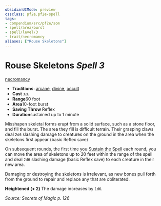 ```yaml
---
obsidianUIMode: preview
cssclass: pf2e,pf2e-spell
tags:
- compendium/src/pf2e/som
- spell/area/burst
- spell/level/3
- trait/necromancy
aliases: ["Rouse Skeletons"]
---
```

# Rouse Skeletons *Spell 3*   
[necromancy](../../Rules/traits/necromancy.md)  

- **Traditions**: [arcane](../../Rules/traits/arcane.md), [divine](../../Rules/traits/divine.md), [occult](../../Rules/traits/occult.md)
- **Cast** [>>](../../Rules/core-rulebook/chapter-9-playing-the-game.md#Actions "Two-Action") 
- **Range**60 foot
- **Area**10-foot burst
- **Saving Throw** Reflex
- **Duration**sustained up to 1 minute

Misshapen skeletal forms erupt from a solid surface, such as a stone floor, and fill the burst. The area they fill is difficult terrain. Their grasping claws deal `2d6` slashing damage to creatures on the ground in the area when the skeletons first appear (basic Reflex save)

On subsequent rounds, the first time you [Sustain the Spell](../../Rules/actions/sustain-a-spell.md) each round, you can move the area of skeletons up to 20 feet within the range of the spell and deal `2d6` slashing damage (basic Reflex save) to each creature in their new area.

Damaging or destroying the skeletons is irrelevant, as new bones pull forth from the ground to repair and replace any that are obliterated.

**Heightened (+ 2)** The damage increases by `1d6`.

*Source: Secrets of Magic p. 126*